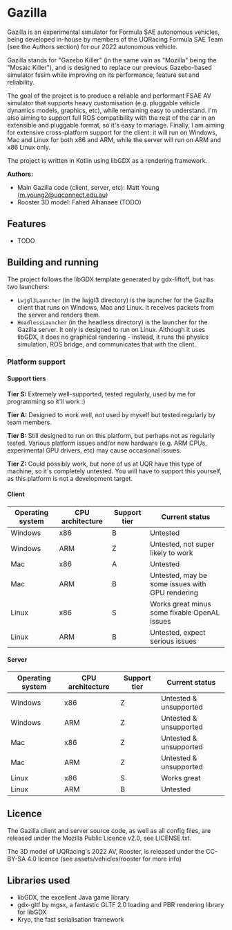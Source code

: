 # Gazilla
Gazilla is an experimental simulator for Formula SAE autonomous vehicles, being developed in-house
by members of the UQRacing Formula SAE Team (see the Authors section) for our 2022 autonomous vehicle.

Gazilla stands for "Gazebo Killer" (in the same vain as "Mozilla" being the "Mosaic Killer"), and
is designed to replace our previous Gazebo-based simulator fssim while improving on its performance,
feature set and reliability.

The goal of the project is to produce a reliable and performant FSAE AV simulator that supports heavy customisation
(e.g. pluggable vehicle dynamics models, graphics, etc), while remaining easy to understand. I'm also
aiming to support full ROS compatibility with the rest of the car in an extensible and pluggable
format, so it's easy to manage. Finally, I am aiming for extensive cross-platform support for
the client: it will run on Windows, Mac and Linux for both x86 and ARM, while the server will
run on ARM and x86 Linux only.

The project is written in Kotlin using libGDX as a rendering framework.

**Authors:**

- Main Gazilla code (client, server, etc): Matt Young (m.young2@uqconnect.edu.au)
- Rooster 3D model: Fahed Alhanaee (TODO)

## Features
- TODO

## Building and running
The project follows the libGDX template generated by gdx-liftoff, but has two launchers:

- `Lwjgl3Launcher` (in the lwjgl3 directory) is the launcher for the Gazilla client that runs on
Windows, Mac and Linux. It receives packets from the server and renders them.
- `HeadlessLauncher` (in the headless directory) is the launcher for the Gazilla server. It only
is designed to run on Linux. Although it uses libGDX, it does no graphical rendering - instead,
it runs the physics simulation, ROS bridge, and communicates that with the client.

### Platform support
#### Support tiers
**Tier S:** Extremely well-supported, tested regularly, used by me for programming so it'll work :)

**Tier A:** Designed to work well, not used by myself but tested regularly by team members.

**Tier B:** Still designed to run on this platform, but perhaps not as regularly tested. Various platform
issues and/or new hardware (e.g. ARM CPUs, experimental GPU drivers, etc) may cause occasional issues.

**Tier Z:** Could possibly work, but none of us at UQR have this type of machine, so it's completely 
untested. You will have to support this yourself, as this platform is not a development target.

#### Client
| Operating system | CPU architecture | Support tier | Current status                                  |
|------------------|------------------|--------------|-------------------------------------------------|
| Windows          | x86              | B            | Untested                                        |
| Windows          | ARM              | Z            | Untested, not super likely to work              |
| Mac              | x86              | A            | Untested                                        |
| Mac              | ARM              | B            | Untested, may be some issues with GPU rendering |
| Linux            | x86              | S            | Works great minus some fixable OpenAL issues    |
| Linux            | ARM              | B            | Untested, expect serious issues                 |

#### Server
| Operating system | CPU architecture | Support tier | Current status         |
|------------------|------------------|--------------|------------------------|
| Windows          | x86              | Z            | Untested & unsupported |
| Windows          | ARM              | Z            | Untested & unsupported |
| Mac              | x86              | Z            | Untested & unsupported |
| Mac              | ARM              | Z            | Untested & unsupported |
| Linux            | x86              | S            | Works great            |
| Linux            | ARM              | B            | Untested               |

## Licence
The Gazilla client and server source code, as well as all config files, are released under the 
Mozilla Public Licence v2.0, see LICENSE.txt.

The 3D model of UQRacing's 2022 AV, Rooster, is released under the CC-BY-SA 4.0 licence 
(see assets/vehicles/rooster for more info)

## Libraries used
- libGDX, the excellent Java game library
- gdx-gltf by mgsx, a fantastic GLTF 2.0 loading and PBR rendering library for libGDX
- Kryo, the fast serialisation framework